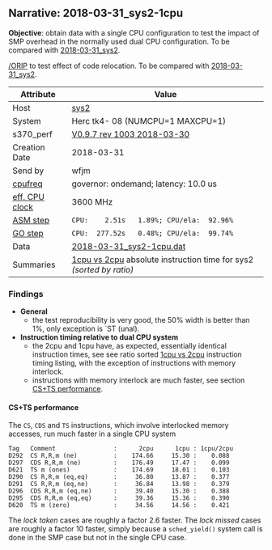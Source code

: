 ## Narrative: 2018-03-31_sys2-1cpu

**Objective**: obtain data with a single CPU configuration to test the impact
of SMP overhead in the normally used dual CPU configuration.
To be compared with [2018-03-31_sys2](2018-03-31_sys2.md).

[/ORIP](../doc/s370_perf.md.html#user-content-par-orip) to test effect of
code relocation. To be compared with
[2018-03-31_sys2](2018-03-31_sys2.md).

| Attribute | Value |
| --------- | ----- |
| Host   | [sys2](hostinfo_sys2.md) |
| System | Herc tk4- 08 (NUMCPU=1 MAXCPU=1) |
| s370_perf | [V0.9.7  rev  1003  2018-03-30](https://github.com/wfjm/s370-perf/blob/2685ff0/codes/s370_perf.asm) |
| Creation Date | 2018-03-31 |
| Send by | wfjm |
| [cpufreq](README_narr.md#user-content-cpufreq) | governor: ondemand; latency: 10.0 us |
| [eff. CPU clock](README_narr.md#user-content-effclk) | 3600 MHz |
| [ASM step](README_narr.md#user-content-asm) | `CPU:    2.51s   1.89%; CPU/ela:  92.96%` |
| [GO step](README_narr.md#user-content-go)   | `CPU:  277.52s   0.48%; CPU/ela:  99.74%` |
| Data | [2018-03-31_sys2-1cpu.dat](../data/2018-03-31_sys2-1cpu.dat) |
| Summaries | [1cpu vs 2cpu](sum_2018-03-31_sys2_2cpu_and_1cpu.dat) absolute instruction time for sys2 _(sorted by ratio)_ || [lmark](README_narr.md#user-content-lmark) | 113.39 MIPS |

### Findings <a name="find"></a>

- **General**
  - the test reproducibility is very good, the 50% width is better than 1%,
    only exception is `ST (unal).
- **Instruction timing relative to dual CPU system**
  - the 2cpu and 1cpu have, as expected, essentially identical instruction
    times, see see ratio sorted
    [1cpu vs 2cpu](sum_2018-03-31_sys2_2cpu_and_1cpu.dat) instruction
    timing listing, with the exception of instructions with memory interlock.
  - instructions with memory interlock are much faster,
    see section [CS+TS performance](#user-content-find-cs-ts).

#### CS+TS performance <a name="find-cs-ts"></a>
The `CS`, `CDS` and `TS` instructions, which involve interlocked memory
accesses, run much faster in a single CPU system
```
Tag   Comment                :      2cpu      1cpu : 1cpu/2cpu
D292  CS R,R,m (ne)          :    174.66     15.30 :    0.088
D297  CDS R,R,m (ne)         :    176.49     17.47 :    0.099
D621  TS m (ones)            :    174.69     18.01 :    0.103
D290  CS R,R,m (eq,eq)       :     36.80     13.87 :    0.377
D291  CS R,R,m (eq,ne)       :     36.84     13.98 :    0.379
D296  CDS R,R,m (eq,ne)      :     39.40     15.30 :    0.388
D295  CDS R,R,m (eq,eq)      :     39.36     15.36 :    0.390
D620  TS m (zero)            :     34.56     14.56 :    0.421
```

The _lock taken_ cases are roughly a factor 2.6 faster.
The _lock missed_ cases are roughly a factor 10 faster, simply because
a `sched_yield()` system call is done in the SMP case but not in the
single CPU case.

